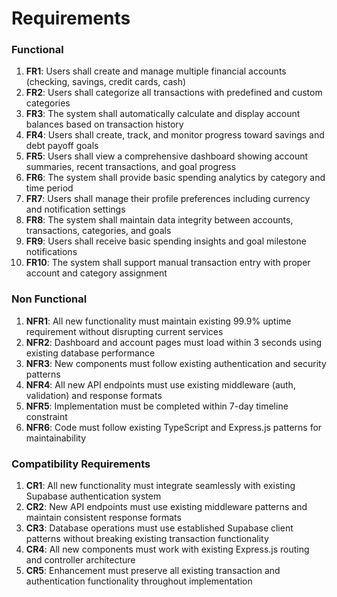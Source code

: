 # Requirements

### Functional

1. **FR1**: Users shall create and manage multiple financial accounts (checking, savings, credit cards, cash)
2. **FR2**: Users shall categorize all transactions with predefined and custom categories  
3. **FR3**: The system shall automatically calculate and display account balances based on transaction history
4. **FR4**: Users shall create, track, and monitor progress toward savings and debt payoff goals
5. **FR5**: Users shall view a comprehensive dashboard showing account summaries, recent transactions, and goal progress
6. **FR6**: The system shall provide basic spending analytics by category and time period
7. **FR7**: Users shall manage their profile preferences including currency and notification settings
8. **FR8**: The system shall maintain data integrity between accounts, transactions, categories, and goals
9. **FR9**: Users shall receive basic spending insights and goal milestone notifications
10. **FR10**: The system shall support manual transaction entry with proper account and category assignment

### Non Functional

1. **NFR1**: All new functionality must maintain existing 99.9% uptime requirement without disrupting current services
2. **NFR2**: Dashboard and account pages must load within 3 seconds using existing database performance
3. **NFR3**: New components must follow existing authentication and security patterns
4. **NFR4**: All new API endpoints must use existing middleware (auth, validation) and response formats
5. **NFR5**: Implementation must be completed within 7-day timeline constraint
6. **NFR6**: Code must follow existing TypeScript and Express.js patterns for maintainability

### Compatibility Requirements

1. **CR1**: All new functionality must integrate seamlessly with existing Supabase authentication system
2. **CR2**: New API endpoints must use existing middleware patterns and maintain consistent response formats
3. **CR3**: Database operations must use established Supabase client patterns without breaking existing transaction functionality
4. **CR4**: All new components must work with existing Express.js routing and controller architecture
5. **CR5**: Enhancement must preserve all existing transaction and authentication functionality throughout implementation